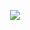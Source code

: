 <p align="center">
    <img src="https://github.com/unoCamel/GOATS/blob/master/resources/logoGoats.png?raw=true"/>
</p>

